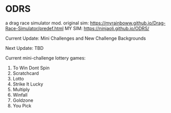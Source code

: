 # ODRS
a drag race simulator mod. original sim: https://myrainboww.github.io/Drag-Race-Simulator/predef.html
MY SIM: https://ninjaoli.github.io/ODRS/


Current Update: Mini Challenges and New Challenge Backgrounds

Next Update: TBD



Current mini-challenge lottery games:
1. To Win Dont Spin
2. Scratchcard
3. Lotto
4. Strike It Lucky
5. Multiply
6. Winfall
7. Goldzone
8. You Pick
